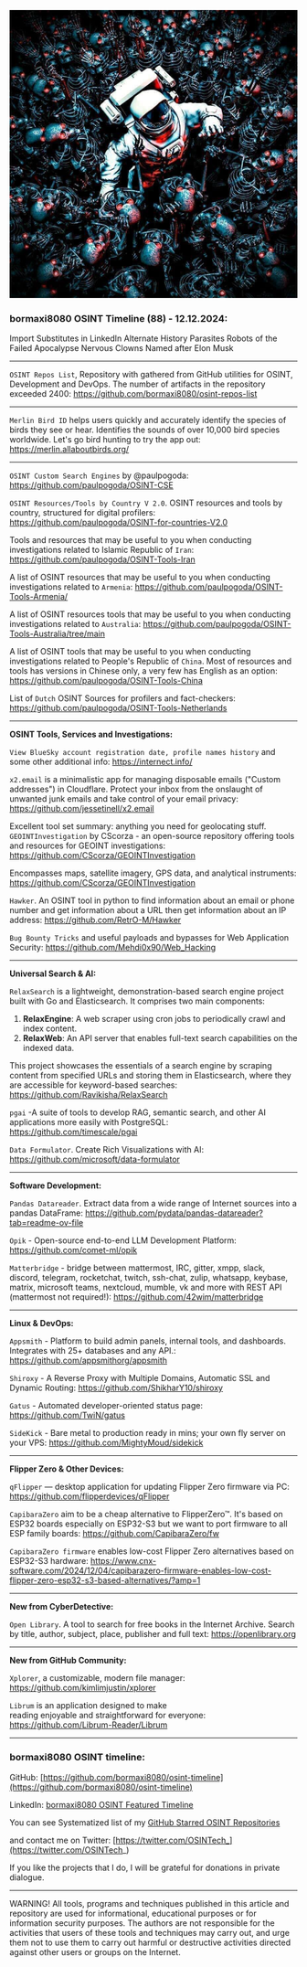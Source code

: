 ![alt text](img/88.jpg)

### bormaxi8080 OSINT Timeline (88) - 12.12.2024:

Import Substitutes in LinkedIn
Alternate History Parasites
Robots of the Failed Apocalypse
Nervous Clowns Named after Elon Musk

----

```OSINT Repos List```, Repository with gathered from GitHub utilities for OSINT, Development and DevOps. The number of artifacts in the repository exceeded 2400: https://github.com/bormaxi8080/osint-repos-list

----

```Merlin Bird ID``` helps users quickly and accurately identify the species of birds they see or hear. Identifies the sounds of over 10,000 bird species worldwide. Let's go bird hunting to try the app out: https://merlin.allaboutbirds.org/

----

```OSINT Custom Search Engines``` by @paulpogoda: https://github.com/paulpogoda/OSINT-CSE

```OSINT Resources/Tools by Country V 2.0```. OSINT resources and tools by country, structured for digital profilers: https://github.com/paulpogoda/OSINT-for-countries-V2.0

Tools and resources that may be useful to you when conducting investigations related to Islamic Republic of ```Iran```: https://github.com/paulpogoda/OSINT-Tools-Iran

A list of OSINT resources that may be useful to you when conducting investigations related to ```Armenia```: https://github.com/paulpogoda/OSINT-Tools-Armenia/

A list of OSINT resources tools that may be useful to you when conducting investigations related to ```Australia```: https://github.com/paulpogoda/OSINT-Tools-Australia/tree/main

A list of OSINT tools that may be useful to you when conducting investigations related to People's Republic of ```China```. Most of resources and tools has versions in Chinese only, a very few has English as an option: https://github.com/paulpogoda/OSINT-Tools-China

List of ```Dutch``` OSINT Sources for profilers and fact-checkers: https://github.com/paulpogoda/OSINT-Tools-Netherlands

----

**OSINT Tools, Services and Investigations:**

```View BlueSky account registration date, profile names history``` and some other additional info: https://internect.info/

```x2.email``` is a minimalistic app for managing disposable emails ("Custom addresses") in Cloudflare. Protect your inbox from the onslaught of unwanted junk emails and take control of your email privacy: https://github.com/jessetinell/x2.email

Excellent tool set summary: anything you need for geolocating stuff. ```GEOINTInvestigation``` by CScorza - an open-source repository offering tools and resources for GEOINT investigations: https://github.com/CScorza/GEOINTInvestigation
  
Encompasses maps, satellite imagery, GPS data, and analytical instruments: https://github.com/CScorza/GEOINTInvestigation

```Hawker```. An OSINT tool in python to find information about an email or phone number and get information about a URL then get information about an IP address: https://github.com/RetrO-M/Hawker

```Bug Bounty Tricks``` and useful payloads and bypasses for Web Application Security: https://github.com/Mehdi0x90/Web_Hacking

----

**Universal Search & AI:**

```RelaxSearch``` is a lightweight, demonstration-based search engine project built with Go and Elasticsearch. It comprises two main components:

1. **RelaxEngine**: A web scraper using cron jobs to periodically crawl and index content.
2. **RelaxWeb**: An API server that enables full-text search capabilities on the indexed data.

This project showcases the essentials of a search engine by scraping content from specified URLs and storing them in Elasticsearch, where they are accessible for keyword-based searches: https://github.com/Ravikisha/RelaxSearch

```pgai``` -A suite of tools to develop RAG, semantic search, and other AI applications more easily with PostgreSQL: https://github.com/timescale/pgai

```Data Formulator```. Create Rich Visualizations with AI: https://github.com/microsoft/data-formulator

---

**Software Development:**

```Pandas Datareader```. Extract data from a wide range of Internet sources into a pandas DataFrame: https://github.com/pydata/pandas-datareader?tab=readme-ov-file

```Opik``` - Open-source end-to-end LLM Development Platform: https://github.com/comet-ml/opik

```Matterbridge``` - bridge between mattermost, IRC, gitter, xmpp, slack, discord, telegram, rocketchat, twitch, ssh-chat, zulip, whatsapp, keybase, matrix, microsoft teams, nextcloud, mumble, vk and more with REST API (mattermost not required!): https://github.com/42wim/matterbridge

----

**Linux & DevOps:**

```Appsmith``` - Platform to build admin panels, internal tools, and dashboards. Integrates with 25+ databases and any API.: https://github.com/appsmithorg/appsmith

```Shiroxy``` - A Reverse Proxy with Multiple Domains, Automatic SSL and Dynamic Routing: https://github.com/ShikharY10/shiroxy

```Gatus``` - Automated developer-oriented status page: https://github.com/TwiN/gatus

```SideKick``` - Bare metal to production ready in mins; your own fly server on your VPS: https://github.com/MightyMoud/sidekick

----

**Flipper Zero & Other Devices:**

```qFlipper``` — desktop application for updating Flipper Zero firmware via PC: https://github.com/flipperdevices/qFlipper

```CapibaraZero``` aim to be a cheap alternative to FlipperZero™. It's based on ESP32 boards especially on ESP32-S3 but we want to port firmware to all ESP family boards: https://github.com/CapibaraZero/fw

```CapibaraZero firmware``` enables low-cost Flipper Zero alternatives based on ESP32-S3 hardware: https://www.cnx-software.com/2024/12/04/capibarazero-firmware-enables-low-cost-flipper-zero-esp32-s3-based-alternatives/?amp=1

----

**New from CyberDetective:**

```Open Library```. A tool to search for free books in the Internet Archive. Search by title, author, subject, place, publisher and full text: https://openlibrary.org

----

**New from GitHub Community:**

```Xplorer```, a customizable, modern file manager: https://github.com/kimlimjustin/xplorer

```Librum``` is an application designed to make reading enjoyable and straightforward for everyone: https://github.com/Librum-Reader/Librum

----
### bormaxi8080 OSINT timeline:

GitHub: [https://github.com/bormaxi8080/osint-timeline](https://github.com/bormaxi8080/osint-timeline)

LinkedIn: [bormaxi8080 OSINT Featured Timeline](https://www.linkedin.com/in/osintech/details/featured/)

You can see Systematized list of my [GitHub Starred OSINT Repositories](https://github.com/bormaxi8080/osint-repos-list)

and contact me on Twitter: [https://twitter.com/OSINTech_](https://twitter.com/OSINTech_)

If you like the projects that I do, I will be grateful for donations in private dialogue.

----

WARNING! All tools, programs and techniques published in this article and repository are used for informational, educational purposes or for information security purposes. The authors are not responsible for the activities that users of these tools and techniques may carry out, and urge them not to use them to carry out harmful or destructive activities directed against other users or groups on the Internet.